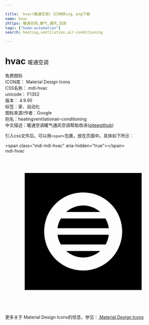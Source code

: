 ```yaml
---

title:  hvac(暖通空调) ICON转svg、png下载
name: hvac
zhTips: 暖通空调,暖气,通风,空调
tags: ["home-automation"]
search: heating,ventilation,air-conditioning

---
```


# hvac  <small style="font-size: 60%;font-weight: 100">暖通空调</small>


<div class="detail-page">
<p>
<span><span class="badge-success badge">免费图标</span> </span>
<br/>
<span>
ICON库：
<span class="badge-secondary badge">Material Design Icons</span> 
</span>
<br/>
<span>
CSS名称：
<span class="badge-secondary badge">mdi-hvac</span> 
</span>
<br/>
<span>
unicode：
<span class="badge-secondary badge">F1352</span> 
<copy-btn content='F1352' btn-title=""></copy-btn>
<copy-btn :content='String.fromCodePoint(parseInt("F1352", 16))' btn-title="复制U"></copy-btn>
</span>
<br/>
<span>
版本：
<span class="badge-secondary badge">4.9.95</span> 
</span><br/><span>标签：<span class="badge-light badge"><router-link to="/tags/home-automation.html">家、自动化</router-link></span></span>
<br/>
<span>图标来源/作者：<span class="badge-light badge">Google</span></span> 
<br/>
<span>别名：<span class="badge-light badge">heating</span><span class="badge-light badge">ventilation</span><span class="badge-light badge">air-conditioning</span></span><br/><span class="zh-detail">中文描述：<span class="badge-primary badge">暖通空调</span><span class="badge-primary badge">暖气</span><span class="badge-primary badge">通风</span><span class="badge-primary badge">空调</span><span class="help-link"><span>帮助改进</span>(<a href="https://gitee.com/liuwave/icon-helper/edit/master/json/material/hvac.json" target="_blank" rel="noopener noreferrer">gitee</a><a href="https://github.com/liuwave/icon-helper/edit/master/json/material/hvac.json" target="_blank" rel="noopener noreferrer">github</a></span>)</span><br/>
</p>
</div>
<div class="alert alert-dark">
  <i class="mdi mdi-hvac mdi-48px"></i>
  <i class="mdi mdi-hvac mdi-36px"></i>
  <i class="mdi mdi-hvac mdi-24px"></i>
  <i class="mdi mdi-hvac mdi-18px"></i>
</div>
<div>
  <p>引入css文件后，可以用<code>&lt;span&gt;</code>包裹，放在页面中。具体如下所示：    
  </p>
  <div class="alert alert-primary" style="font-size: 14px">
    &lt;span class="mdi mdi-hvac" aria-hidden="true"&gt;&lt;/span&gt;
    <copy-btn content='<span class="mdi mdi-hvac" aria-hidden="true"></span>'></copy-btn>
  </div>
  <div class="alert alert-secondary">
    <i class="mdi mdi-hvac"
    style="font-size: 24px"
    aria-hidden="true"></i> mdi-hvac
    <copy-btn content="mdi-hvac" btn-title="复制图标名称"></copy-btn>
  </div>
</div>
<div id="svg" class="svg-wrap">
<svg xmlns="http://www.w3.org/2000/svg" viewBox="0 0 24 24"><path d="M8.58 14C8.3 13.55 8.11 13.03 8.06 12.5H15.94C15.89 13.03 15.7 13.55 15.47 14H8.58M12 16C10.97 16 10.08 15.61 9.38 15H14.63C13.92 15.61 13.03 16 12 16M12 8C13.03 8 13.92 8.39 14.63 9H9.38C10.08 8.39 10.97 8 12 8M8.58 10H15.42C15.7 10.45 15.89 10.97 15.94 11.5H8.06C8.11 10.97 8.3 10.45 8.58 10M3 3V21H21V3H3M12 18C8.67 18 6 15.33 6 12S8.67 6 12 6 18 8.67 18 12 15.33 18 12 18Z" /></svg>
</div>
<detail full-name='mdi-hvac'></detail>
    
<div><p>更多关于 Material Design Icons的信息，参见：<a target="_blank" href="https://iconhelper.cn/material.html"> Material Design Icons</a>
</p></div>
